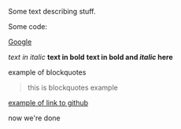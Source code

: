 
Some text describing stuff.


Some code:

<html>
  <a href="www.google">Google</a>

</html>

*text in italic*
**text in bold**
**text in bold and _italic_ here**

example of blockquotes
>this is blockquotes example

[example of link to github](www.github.com) 

now we're done

